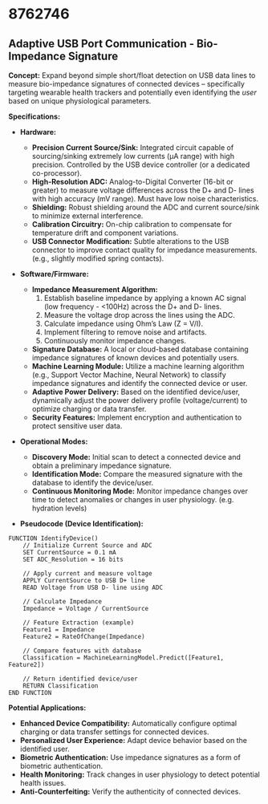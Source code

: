 # 8762746

## Adaptive USB Port Communication - Bio-Impedance Signature

**Concept:** Expand beyond simple short/float detection on USB data lines to measure bio-impedance signatures of connected devices – specifically targeting wearable health trackers and potentially even identifying the *user* based on unique physiological parameters.

**Specifications:**

*   **Hardware:**
    *   **Precision Current Source/Sink:**  Integrated circuit capable of sourcing/sinking extremely low currents (µA range) with high precision. Controlled by the USB device controller (or a dedicated co-processor).
    *   **High-Resolution ADC:** Analog-to-Digital Converter (16-bit or greater) to measure voltage differences across the D+ and D- lines with high accuracy (mV range).  Must have low noise characteristics.
    *   **Shielding:** Robust shielding around the ADC and current source/sink to minimize external interference.
    *   **Calibration Circuitry:** On-chip calibration to compensate for temperature drift and component variations.
    *   **USB Connector Modification:** Subtle alterations to the USB connector to improve contact quality for impedance measurements. (e.g., slightly modified spring contacts).

*   **Software/Firmware:**
    *   **Impedance Measurement Algorithm:**
        1.  Establish baseline impedance by applying a known AC signal (low frequency - <100Hz) across the D+ and D- lines.
        2.  Measure the voltage drop across the lines using the ADC.
        3.  Calculate impedance using Ohm’s Law (Z = V/I).
        4.  Implement filtering to remove noise and artifacts.
        5.  Continuously monitor impedance changes.
    *   **Signature Database:** A local or cloud-based database containing impedance signatures of known devices and potentially users.
    *   **Machine Learning Module:** Utilize a machine learning algorithm (e.g., Support Vector Machine, Neural Network) to classify impedance signatures and identify the connected device or user.
    *   **Adaptive Power Delivery:**  Based on the identified device/user, dynamically adjust the power delivery profile (voltage/current) to optimize charging or data transfer.
    *   **Security Features:**  Implement encryption and authentication to protect sensitive user data.
*   **Operational Modes:**
    *   **Discovery Mode:** Initial scan to detect a connected device and obtain a preliminary impedance signature.
    *   **Identification Mode:** Compare the measured signature with the database to identify the device/user.
    *   **Continuous Monitoring Mode:** Monitor impedance changes over time to detect anomalies or changes in user physiology. (e.g. hydration levels)
*   **Pseudocode (Device Identification):**

```
FUNCTION IdentifyDevice()
    // Initialize Current Source and ADC
    SET CurrentSource = 0.1 mA
    SET ADC_Resolution = 16 bits

    // Apply current and measure voltage
    APPLY CurrentSource to USB D+ line
    READ Voltage from USB D- line using ADC

    // Calculate Impedance
    Impedance = Voltage / CurrentSource

    // Feature Extraction (example)
    Feature1 = Impedance
    Feature2 = RateOfChange(Impedance)

    // Compare features with database
    Classification = MachineLearningModel.Predict([Feature1, Feature2])

    // Return identified device/user
    RETURN Classification
END FUNCTION
```

**Potential Applications:**

*   **Enhanced Device Compatibility:**  Automatically configure optimal charging or data transfer settings for connected devices.
*   **Personalized User Experience:** Adapt device behavior based on the identified user.
*   **Biometric Authentication:** Use impedance signatures as a form of biometric authentication.
*   **Health Monitoring:**  Track changes in user physiology to detect potential health issues.
*   **Anti-Counterfeiting:** Verify the authenticity of connected devices.